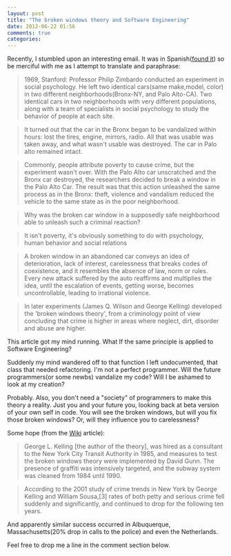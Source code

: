 ```yaml
---
layout: post
title: "The broken windows theory and Software Engineering"
date: 2012-06-22 01:56
comments: true
categories: 
---
```

Recently, I stumbled upon an interesting email. It was in Spanish([found it](http://www.anundis.com/profiles/blogs/un-mundo-sin-las-ventanas-rotas)) so be merciful with me as I attempt to translate and paraphrase:
> 1969, Stanford: Professor Philip Zimbardo conducted an experiment in social psychology. He left two identical cars(same make,model, color) in two different neighborhoods(Bronx-NY, and Palo Alto-CA). Two identical cars in two neighborhoods with very different populations, along with a team of specialists in social psychology to study the behavior of people at each site. 

>It turned out that the car in the Bronx began to be vandalized within hours: lost the tires, engine, mirrors, radio. All that was usable was taken away, and what wasn't usable was destroyed. The car in Palo alto remained intact.

>Commonly, people attribute poverty to cause crime, but the experiment wasn't over. With the Palo Alto car unscratched and the Bronx car destroyed, the researchers decided to break a window in the Palo Alto Car. The result was that this action unleashed the same process as in the Bronx: theft, violence and vandalism reduced the vehicle to the same state as in the poor neighborhood.

>Why was the broken car window in a supposedly safe neighborhood able to unleash such a criminal reaction?
<!-- more -->
>It isn't poverty, it's obviously something to do with psychology, human behavior and social relations

>A broken window in an abandoned car conveys an idea of deterioration, lack of interest, carelessness that breaks codes of coexistence, and it resembles the absence of law, norm or rules. Every new attack suffered by the auto reaffirms and multiplies the idea, until the escalation of events, getting worse, becomes uncontrollable, leading to irrational violence.

>In later experiments (James Q. Wilson and George Kelling) developed the 'broken windows theory', from a criminology point of view concluding that crime is higher in areas where neglect, dirt, disorder and abuse are higher.

This article got my mind running. What If the same principle is applied to Software Engineering?

Suddenly my mind wandered off to that function I left undocumented, that class that  needed refactoring. I'm not a perfect programmer. Will the future programmers(or some newbs) vandalize my code? Will I be ashamed to look at my creation?
 
Probably. Also, you don't need a "society" of programmers to make this theory a reality. Just you and your future you, looking back at beta version of your own self in code. You will see the broken windows, but will you fix those broken windows? Or, will they influence you to carelessness? 

Some hope (from the [Wiki](http://en.wikipedia.org/wiki/Broken_windows_theory) article):
>George L. Kelling [the author of the theory], was hired as a consultant to the New York City Transit Authority in 1985, and measures to test the broken windows theory were implemented by David Gunn. The presence of graffiti was intensively targeted, and the subway system was cleaned from 1984 until 1990. 

>According to the 2001 study of crime trends in New York by George Kelling and William Sousa,[3] rates of both petty and serious crime fell suddenly and significantly, and continued to drop for the following ten years.

And apparently similar success occurred in Albuquerque, Massachusetts(20% drop in calls to the police) and even the Netherlands.

Feel free to drop me a line in the comment section below.
